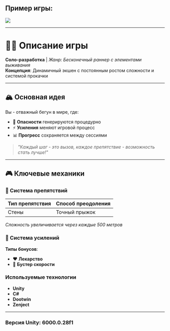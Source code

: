 ## Пример игры:

![](https://github.com/esoji1/RunnerUnity6/blob/master/ReadmeAssets/Runner%202025-01-02%2021-27-53%20(online-video-cutter.com).gif?raw=true)

---
# 🏃‍♂️ Описание игры

**Соло-разработка** | *Жанр: Бесконечный раннер с элементами выживания*  
**Концепция**: Динамичный экшен с постоянным ростом сложности и системой прокачки  

---

## 🏔️ Основная идея  
Вы - отважный бегун в мире, где:  
- 🚧 **Опасности** генерируются процедурно  
- ⚡ **Усиления** меняют игровой процесс  
- 📊 **Прогресс** сохраняется между сессиями  

> *"Каждый шаг - это вызов, каждое препятствие - возможность стать лучше!"*  

---

## 🎮 Ключевые механики  

### 🚨 Система препятствий  
| Тип препятствия | Способ преодоления |  
|-----------------|--------------------|  
| Стены   | Точный прыжок |  

*Сложность увеличивается через каждые 500 метров*

### 💊 Система усилений  
**Типы бонусов**:  
- ❤️ **Лекарство** 
- 🚀 **Бустер скорости** 

### Используемые технологии
- **Unity**
- **C#**
- **Dootwin**
- **Zenject**

---

### Версия Unity: 6000.0.28f1
